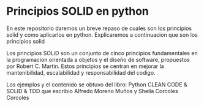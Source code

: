 <h1>Principios SOLID en python</h1>
<p>En este repositorio daremos un breve repaso de cuales son los principios solid y como aplicarlos en python. Explicaremos a continuacion que son los principios solid</p>
<p>Los principios SOLiD son un conjunto de cinco principios fundamentales en la programacion orientada a objetos y el diseño de software, propuestos por Robert C. Martin. Estos principios se centran en mejorar la mantenibilidad, escalabilidad y responsabilidad del codigo.</p>


<p>Los ejemplos y el contenido se obtuvo del libro: Python CLEAN CODE & SOLID & TDD que escribio Alfredo Moreno Muños y Sheila Corcoles Corcoles</p>